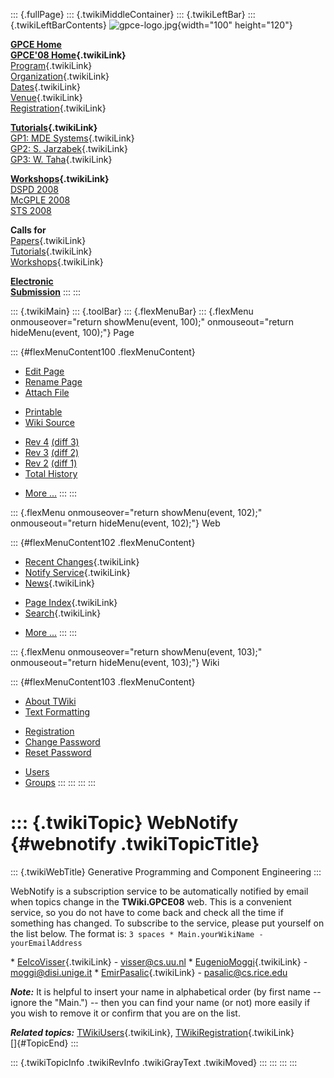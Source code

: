 ::: {.fullPage}
::: {.twikiMiddleContainer}
::: {.twikiLeftBar}
::: {.twikiLeftBarContents}
![gpce-logo.jpg](../pub/GPCE08/WebLeftBar/gpce-logo.jpg){width="100"
height="120"}

**[GPCE Home](http://www.gpce.org/)**\
**[GPCE\'08 Home](WebHome){.twikiLink}**\
[Program](ConferenceProgram){.twikiLink}\
[Organization](ConferenceOrganization){.twikiLink}\
[Dates](ImportantDates){.twikiLink}\
[Venue](ConferenceVenue){.twikiLink}\
[Registration](ConferenceRegistration){.twikiLink}

**[Tutorials](GpceTutorials){.twikiLink}**\
[GP1: MDE Systems](MdeTutorial){.twikiLink}\
[GP2: S. Jarzabek](PowerGenericsTutorial){.twikiLink}\
[GP3: W. Taha](MultiStageProgrammingTutorial){.twikiLink}

**[Workshops](GpceWorkshops){.twikiLink}**\
[DSPD 2008](http://www.labri.fr/perso/reveille/DSPD/2008/)\
[McGPLE
2008](http://www.infosun.fim.uni-passau.de/cl/staff/apel/McGPLE2008/index.html)\
[STS 2008](../Sts/STS08)

**Calls for**\
[Papers](CallForPapers){.twikiLink}\
[Tutorials](CallForTutorials){.twikiLink}\
[Workshops](CallForWorkshops){.twikiLink}

**[Electronic\
Submission](http://www.easychair.org/conferences/?conf=gpce2008)**
:::
:::

::: {.twikiMain}
::: {.toolBar}
::: {.flexMenuBar}
::: {.flexMenu onmouseover="return showMenu(event, 100);" onmouseout="return hideMenu(event, 100);"}
Page

::: {#flexMenuContent100 .flexMenuContent}
-   [Edit
    Page](http://www.program-transformation.org/edit/GPCE08/WebNotify?t=1536827525)
-   [Rename
    Page](http://www.program-transformation.org/rename/GPCE08/WebNotify)
-   [Attach
    File](http://www.program-transformation.org/attach/GPCE08/WebNotify)

<!-- -->

-   [Printable](http://www.program-transformation.org/view/GPCE08/WebNotify?skin=print.pattern)
-   [Wiki
    Source](http://www.program-transformation.org/view/GPCE08/WebNotify?skin=text&raw=on&contenttype=text/plain)

<!-- -->

-   [Rev
    4](http://www.program-transformation.org/view/GPCE08/WebNotify?rev=1.4)
    [(diff 3)](http://www.program-transformation.org/rdiff/GPCE08/WebNotify?rev1=1.4&rev2=1.3)
-   [Rev
    3](http://www.program-transformation.org/view/GPCE08/WebNotify?rev=1.3)
    [(diff 2)](http://www.program-transformation.org/rdiff/GPCE08/WebNotify?rev1=1.3&rev2=1.2)
-   [Rev
    2](http://www.program-transformation.org/view/GPCE08/WebNotify?rev=1.2)
    [(diff 1)](http://www.program-transformation.org/rdiff/GPCE08/WebNotify?rev1=1.2&rev2=1.1)
-   [Total
    History](http://www.program-transformation.org/rdiff/GPCE08/WebNotify)

<!-- -->

-   [More
    \...](http://www.program-transformation.org/oops/GPCE08/WebNotify?template=oopsmore&param1=1.4&param2=1.4)
:::
:::

::: {.flexMenu onmouseover="return showMenu(event, 102);" onmouseout="return hideMenu(event, 102);"}
Web

::: {#flexMenuContent102 .flexMenuContent}
-   [Recent Changes](WebChanges){.twikiLink}
-   [Notify Service](WebNotify){.twikiLink}
-   [News](WebNews){.twikiLink}

<!-- -->

-   [Page Index](WebIndex){.twikiLink}
-   [Search](WebSearch){.twikiLink}

<!-- -->

-   [More
    \...](http://www.program-transformation.org/oops/GPCE08/WebNotify?template=oopsmore&param1=1.4&param2=1.4)
:::
:::

::: {.flexMenu onmouseover="return showMenu(event, 103);" onmouseout="return hideMenu(event, 103);"}
Wiki

::: {#flexMenuContent103 .flexMenuContent}
-   [About
    TWiki](http://www.program-transformation.org/view/TWiki/WebHome)
-   [Text
    Formatting](http://www.program-transformation.org/view/TWiki/TextFormattingRules)

<!-- -->

-   [Registration](http://www.program-transformation.org/view/TWiki/TWikiRegistration)
-   [Change
    Password](http://www.program-transformation.org/view/TWiki/ChangePassword)
-   [Reset
    Password](http://www.program-transformation.org/view/TWiki/ResetPassword)

<!-- -->

-   [Users](http://www.program-transformation.org/view/Main/TWikiUsers)
-   [Groups](http://www.program-transformation.org/view/Main/TWikiGroups)
:::
:::
:::
:::

::: {.twikiTopic}
WebNotify {#webnotify .twikiTopicTitle}
=========

::: {.twikiWebTitle}
Generative Programming and Component Engineering
:::

WebNotify is a subscription service to be automatically notified by
email when topics change in the **TWiki.GPCE08** web. This is a
convenient service, so you do not have to come back and check all the
time if something has changed. To subscribe to the service, please put
yourself on the list below. The format is:
`3 spaces * Main.yourWikiName - yourEmailAddress`

\* [EelcoVisser](../Main/EelcoVisser){.twikiLink} - <visser@cs.uu.nl> \*
[EugenioMoggi](../Main/EugenioMoggi){.twikiLink} - <moggi@disi.unige.it>
\* [EmirPasalic](../Main/EmirPasalic){.twikiLink} -
<pasalic@cs.rice.edu>

***Note:*** It is helpful to insert your name in alphabetical order (by
first name \-- ignore the \"Main.\") \-- then you can find your name (or
not) more easily if you wish to remove it or confirm that you are on the
list.

***Related topics:*** [TWikiUsers](../Main/TWikiUsers){.twikiLink},
[TWikiRegistration](../TWiki/TWikiRegistration){.twikiLink}\
[]{#TopicEnd}
:::

::: {.twikiTopicInfo .twikiRevInfo .twikiGrayText .twikiMoved}
:::
:::
:::
:::
